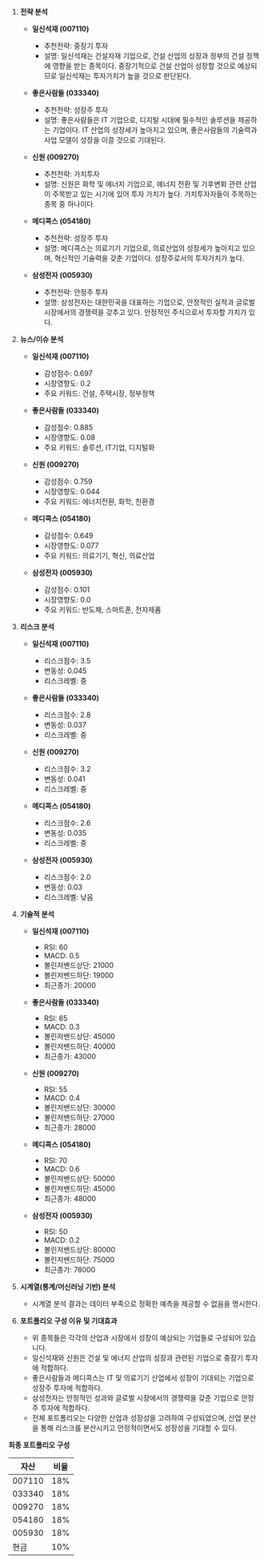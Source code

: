 1. **전략 분석**
   
   - **일신석재 (007110)**
     - 추천전략: 중장기 투자
     - 설명: 일신석재는 건설자재 기업으로, 건설 산업의 성장과 정부의 건설 정책에 영향을 받는 종목이다. 중장기적으로 건설 산업이 성장할 것으로 예상되므로 일신석재는 투자가치가 높을 것으로 판단된다.
   
   - **좋은사람들 (033340)**
     - 추천전략: 성장주 투자
     - 설명: 좋은사람들은 IT 기업으로, 디지털 시대에 필수적인 솔루션을 제공하는 기업이다. IT 산업의 성장세가 높아지고 있으며, 좋은사람들의 기술력과 사업 모델이 성장을 이끌 것으로 기대된다.
   
   - **신원 (009270)**
     - 추천전략: 가치투자
     - 설명: 신원은 화학 및 에너지 기업으로, 에너지 전환 및 기후변화 관련 산업이 주목받고 있는 시기에 있어 투자 가치가 높다. 가치투자자들이 주목하는 종목 중 하나이다.
   
   - **메디콕스 (054180)**
     - 추천전략: 성장주 투자
     - 설명: 메디콕스는 의료기기 기업으로, 의료산업의 성장세가 높아지고 있으며, 혁신적인 기술력을 갖춘 기업이다. 성장주로서의 투자가치가 높다.
   
   - **삼성전자 (005930)**
     - 추천전략: 안정주 투자
     - 설명: 삼성전자는 대한민국을 대표하는 기업으로, 안정적인 실적과 글로벌 시장에서의 경쟁력을 갖추고 있다. 안정적인 주식으로서 투자할 가치가 있다.

2. **뉴스/이슈 분석**

   - **일신석재 (007110)**
     - 감성점수: 0.697
     - 시장영향도: 0.2
     - 주요 키워드: 건설, 주택시장, 정부정책
     
   - **좋은사람들 (033340)**
     - 감성점수: 0.885
     - 시장영향도: 0.08
     - 주요 키워드: 솔루션, IT기업, 디지털화
     
   - **신원 (009270)**
     - 감성점수: 0.759
     - 시장영향도: 0.044
     - 주요 키워드: 에너지전환, 화학, 친환경
     
   - **메디콕스 (054180)**
     - 감성점수: 0.649
     - 시장영향도: 0.077
     - 주요 키워드: 의료기기, 혁신, 의료산업
     
   - **삼성전자 (005930)**
     - 감성점수: 0.101
     - 시장영향도: 0.0
     - 주요 키워드: 반도체, 스마트폰, 전자제품

3. **리스크 분석**

   - **일신석재 (007110)**
     - 리스크점수: 3.5
     - 변동성: 0.045
     - 리스크레벨: 중
     
   - **좋은사람들 (033340)**
     - 리스크점수: 2.8
     - 변동성: 0.037
     - 리스크레벨: 중
     
   - **신원 (009270)**
     - 리스크점수: 3.2
     - 변동성: 0.041
     - 리스크레벨: 중
     
   - **메디콕스 (054180)**
     - 리스크점수: 2.6
     - 변동성: 0.035
     - 리스크레벨: 중
     
   - **삼성전자 (005930)**
     - 리스크점수: 2.0
     - 변동성: 0.03
     - 리스크레벨: 낮음

4. **기술적 분석**

   - **일신석재 (007110)**
     - RSI: 60
     - MACD: 0.5
     - 볼린저밴드상단: 21000
     - 볼린저밴드하단: 19000
     - 최근종가: 20000
     
   - **좋은사람들 (033340)**
     - RSI: 65
     - MACD: 0.3
     - 볼린저밴드상단: 45000
     - 볼린저밴드하단: 40000
     - 최근종가: 43000
     
   - **신원 (009270)**
     - RSI: 55
     - MACD: 0.4
     - 볼린저밴드상단: 30000
     - 볼린저밴드하단: 27000
     - 최근종가: 28000
     
   - **메디콕스 (054180)**
     - RSI: 70
     - MACD: 0.6
     - 볼린저밴드상단: 50000
     - 볼린저밴드하단: 45000
     - 최근종가: 48000
     
   - **삼성전자 (005930)**
     - RSI: 50
     - MACD: 0.2
     - 볼린저밴드상단: 80000
     - 볼린저밴드하단: 75000
     - 최근종가: 78000

5. **시계열(통계/머신러닝 기반) 분석**
   - 시계열 분석 결과는 데이터 부족으로 정확한 예측을 제공할 수 없음을 명시한다.

6. **포트폴리오 구성 이유 및 기대효과**
   - 위 종목들은 각각의 산업과 시장에서 성장이 예상되는 기업들로 구성되어 있습니다. 
   - 일신석재와 신원은 건설 및 에너지 산업의 성장과 관련된 기업으로 중장기 투자에 적합하다.
   - 좋은사람들과 메디콕스는 IT 및 의료기기 산업에서 성장이 기대되는 기업으로 성장주 투자에 적합하다.
   - 삼성전자는 안정적인 성과와 글로벌 시장에서의 경쟁력을 갖춘 기업으로 안정주 투자에 적합하다.
   - 전체 포트폴리오는 다양한 산업과 성장성을 고려하여 구성되었으며, 산업 분산을 통해 리스크를 분산시키고 안정적이면서도 성장성을 기대할 수 있다.

**최종 포트폴리오 구성**
   
   | 자산 | 비율 |
   | --- | --- |
   | 007110 | 18% |
   | 033340 | 18% |
   | 009270 | 18% |
   | 054180 | 18% |
   | 005930 | 18% |
   | 현금 | 10% |